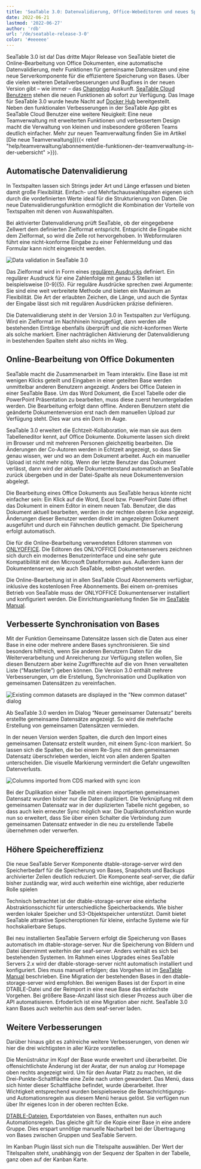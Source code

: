 ```yaml
---
title: 'SeaTable 3.0: Datenvalidierung, Office-Webeditoren und neues Speicherbackend - SeaTable'
date: 2022-06-21
lastmod: '2022-06-27'
author: 'rdb'
url: '/de/seatable-release-3-0'
color: '#eeeeee'
---
```


SeaTable 3.0 ist da! Das dritte Major Release von SeaTable bietet die Online-Bearbeitung von Office Dokumenten, eine automatische Datenvalidierung, mehr Funktionen für gemeinsame Datensätzen und eine neue Serverkomponente für die effizientere Speicherung von Bases. Über die vielen weiteren Detailverbesserungen und Bugfixes in der neuen Version gibt – wie immer – das [Changelog](/docs/changelog/version-3-0/) Auskunft. [SeaTable Cloud Benutzern](https://cloud.seatable.io/) stehen die neuen Funktionen ab sofort zur Verfügung. Das Image für SeaTable 3.0 wurde heute Nacht auf [Docker Hub](https://hub.docker.com/r/seatable/seatable-enterprise/tags) bereitgestellt.  
Neben den funktionalen Verbesserungen in der SeaTable App gibt es SeaTable Cloud Benutzer eine weitere Neuigkeit: Eine neue Teamverwaltung mit erweiterten Funktionen und verbessertem Design macht die Verwaltung von kleinen und insbesondere größeren Teams deutlich einfacher. Mehr zur neuen Teamverwaltung finden Sie im Artikel [Die neue Teamverwaltung]({{< relref "help/teamverwaltung/abonnement/die-funktionen-der-teamverwaltung-in-der-uebersicht" >}}).

## Automatische Datenvalidierung

In Textspalten lassen sich Strings jeder Art und Länge erfassen und bieten damit große Flexibilität. Einfach- und Mehrfachauswahlspalten eigenen sich durch die vordefinierten Werte ideal für die Strukturierung von Daten. Die neue Datenvalidierungsfunktion ermöglicht die Kombination der Vorteile von Textspalten mit denen von Auswahlspalten.

Bei aktivierter Datenvalidierung prüft SeaTable, ob der eingegebene Zellwert dem definierten Zielformat entspricht. Entspricht die Eingabe nicht dem Zielformat, so wird die Zelle rot hervorgehoben. In Webformularen führt eine nicht-konforme Eingabe zu einer Fehlermeldung und das Formular kann nicht eingereicht werden.

![Data validation in SeaTable 3.0](https://seatable.io/wp-content/uploads/2022/06/FormatCheck.png)

Das Zielformat wird in Form eines [regulären Ausdrucks](https://de.wikipedia.org/wiki/Regul%C3%A4rer_Ausdruck) definiert. Ein regulärer Ausdruck für eine Zahlenfolge mit genau 5 Stellen ist beispielsweise \[0-9\]{5}. Für reguläre Ausdrücke sprechen zwei Argumente: Sie sind eine weit verbreitete Methode und bieten ein Maximum an Flexibilität. Die Art der erlaubten Zeichen, die Länge, und auch die Syntax der Eingabe lässt sich mit regulären Ausdrücken präzise definieren.

Die Datenvalidierung steht in der Version 3.0 in Textspalten zur Verfügung. Wird ein Zielformat im Nachhinein hinzugefügt, dann werden alle bestehenden Einträge ebenfalls überprüft und die nicht-konformen Werte als solche markiert. Einer nachträglichen Aktivierung der Datenvalidierung in bestehenden Spalten steht also nichts im Weg.

## Online-Bearbeitung von Office Dokumenten

SeaTable macht die Zusammenarbeit im Team interaktiv. Eine Base ist mit wenigen Klicks geteilt und Eingaben in einer geteilten Base werden unmittelbar anderen Benutzern angezeigt. Anders bei Office Dateien in einer SeaTable Base. Um das Word Dokument, die Excel Tabelle oder die PowerPoint Präsentation zu bearbeiten, muss diese zuerst heruntergeladen werden. Die Bearbeitung erfolgt dann offline. Anderen Benutzern steht die geänderte Dokumentenversion erst nach dem manuellen Upload zur Verfügung steht. Dies war uns ein Dorn im Auge.

SeaTable 3.0 erweitert die Echtzeit-Kollaboration, wie man sie aus dem Tabelleneditor kennt, auf Office Dokumente. Dokumente lassen sich direkt im Browser und mit mehreren Personen gleichzeitig bearbeiten. Die Änderungen der Co-Autoren werden in Echtzeit angezeigt, so dass Sie genau wissen, wer und wo an dem Dokument arbeitet. Auch ein manueller Upload ist nicht mehr nötig. Wenn der letzte Benutzer das Dokument verlässt, dann wird der aktuelle Dokumentenstand automatisch an SeaTable zurück übergeben und in der Datei-Spalte als neue Dokumentenversion abgelegt.

Die Bearbeitung eines Office Dokuments aus SeaTable heraus könnte nicht einfacher sein: Ein Klick auf die Word, Excel bzw. PowerPoint Datei öffnet das Dokument in einem Editor in einem neuen Tab. Benutzer, die das Dokument aktuell bearbeiten, werden in der rechten oberen Ecke angezeigt. Änderungen dieser Benutzer werden direkt im angezeigten Dokument ausgeführt und durch ein Fähnchen deutlich gemacht. Die Speicherung erfolgt automatisch.

Die für die Online-Bearbeitung verwendeten Editoren stammen von [ONLYOFFICE](https://onlyoffice.com). Die Editoren des ONLYOFFICE Dokumentenservers zeichnen sich durch ein modernes Benutzerinterface und eine sehr gute Kompatibilität mit den Microsoft Dateiformaten aus. Außerdem kann der Dokumentenserver, wie auch SeaTable, selbst-gehostet werden.

Die Online-Bearbeitung ist in allen SeaTable Cloud Abonnements verfügbar, inklusive des kostenlosen Free Abonnements. Bei einem on-premises Betrieb von SeaTable muss der ONLYOFFICE Dokumentenserver installiert und konfiguriert werden. Die Einrichtungsanleitung finden Sie im [SeaTable Manual](https://manual.seatable.io/).

## Verbesserte Synchronisation von Bases

Mit der Funktion Gemeinsame Datensätze lassen sich die Daten aus einer Base in eine oder mehrere andere Bases synchronisieren. Sie sind besonders hilfreich, wenn Sie anderen Benutzern Daten für die Weiterverarbeitung und Anreicherung zur Verfügung stellen wollen, Sie diesen Benutzern aber keine Zugriffsrechte auf die von Ihnen verwalteten Liste (“Masterliste”) geben können. Die Version 3.0 enthält mehrere Verbesserungen, um die Erstellung, Synchronisation und Duplikation von gemeinsamen Datensätzen zu vereinfachen.

![Existing common datasets are displayed in the "New common dataset" dialog](https://seatable.io/wp-content/uploads/2022/06/ExistingCDS.png)

Ab SeaTable 3.0 werden im Dialog “Neuer gemeinsamer Datensatz” bereits erstellte gemeinsame Datensätze angezeigt. So wird die mehrfache Erstellung von gemeinsamen Datensätzen vermieden.

In der neuen Version werden Spalten, die durch den Import eines gemeinsamen Datensatz erstellt wurden, mit einem Sync-Icon markiert. So lassen sich die Spalten, die bei einem Re-Sync mit dem gemeinsamen Datensatz überschrieben werden, leicht von allen anderen Spalten unterscheiden. Die visuelle Markierung vermindert die Gefahr ungewollten Datenverlusts.

![Columns imported from CDS marked with sync icon](https://seatable.io/wp-content/uploads/2022/06/ColumnIconsCDS.png)

Bei der Duplikation einer Tabelle mit einem importierten gemeinsamen Datensatz wurden bisher nur die Daten dupliziert. Die Verknüpfung mit dem gemeinsamen Datensatz war in der duplizierten Tabelle nicht gegeben, so dass auch kein erneuter Sync möglich war. Die Duplikationsfunktion wurde nun so erweitert, dass Sie über einen Schalter die Verbindung zum gemeinsamen Datensatz entweder in die neu zu erstellende Tabelle übernehmen oder verwerfen.

## Höhere Speichereffizienz

Die neue SeaTable Server Komponente dtable-storage-server wird den Speicherbedarf für die Speicherung von Bases, Snapshots und Backups archivierter Zeilen deutlich reduziert. Die Komponente seaf-server, die dafür bisher zuständig war, wird auch weiterhin eine wichtige, aber reduzierte Rolle spielen

Technisch betrachtet ist der dtable-storage-server eine einfache Abstraktionsschicht für unterschiedliche Speicherbackends. Wie bisher werden lokaler Speicher und S3-Objektspeicher unterstützt. Damit bietet SeaTable attraktive Speicheroptionen für kleine, einfache Systeme wie für hochskalierbare Setups.

Bei neu installierten SeaTable Servern erfolgt die Speicherung von Bases automatisch im dtable-storage-server. Nur die Speicherung von Bildern und Datei übernimmt weiterhin der seaf-server. Anders verhält es sich bei bestehenden Systemen. Im Rahmen eines Upgrades eines SeaTable Servers 2.x wird der dtable-storage-server nicht automatisch installiert und konfiguriert. Dies muss manuell erfolgen; das Vorgehen ist im [SeaTable Manual](https://manual.seatable.io/upgrade/extra-upgrade-notice/#30) beschrieben. Eine Migration der bestehenden Bases in den dtable-storage-server wird empfohlen. Bei wenigen Bases ist der Export in eine DTABLE-Datei und der Reimport in eine neue Base das einfachste Vorgehen. Bei größere Base-Anzahl lässt sich dieser Prozess auch über die API automatisieren. Erfoderlich ist eine Migration aber nicht. SeaTable 3.0 kann Bases auch weiterhin aus dem seaf-server laden.

## Weitere Verbesserungen

Darüber hinaus gibt es zahlreiche weitere Verbesserungen, von denen wir hier die drei wichtigsten in aller Kürze vorstellen.

Die Menüstruktur im Kopf der Base wurde erweitert und überarbeitet. Die offensichtlichste Änderung ist der Avatar, der nun analog zur Homepage oben rechts angezeigt wird. Um für den Avatar Platz zu machen, ist die Drei-Punkte-Schaltfläche eine Zeile nach unten gewandert. Das Menü, dass sich hinter dieser Schaltfläche befindet, wurde überarbeitet. Ihrer Wichtigkeit entsprechend wurden beispielsweise die Benachrichtigungs- und Automationsregeln aus diesem Menü heraus gelöst. Sie verfügen nun über Ihr eigenes Icon in der oberen rechten Ecke.

[DTABLE-Dateien](https://seatable.io/docs/handbuch/expertenwissen/dtable-dateiformat/?lang=auto), Exportdateien von Bases, enthalten nun auch Automationsregeln. Das gleiche gilt für die Kopie einer Base in eine andere Gruppe. Dies erspart unnötige manuelle Nacharbeit bei der Übertragung von Bases zwischen Gruppen und SeaTable Servern.

Im Kanban Plugin lässt sich nun die Titelspalte auswählen. Der Wert der Titelspalten steht, unabhängig von der Sequenz der Spalten in der Tabelle, ganz oben auf der Kanban Karte.
